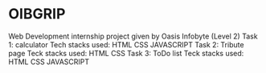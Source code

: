 # OIBGRIP
Web Development internship project given by Oasis Infobyte (Level 2)
Task 1: calculator
Tech stacks used: HTML CSS JAVASCRIPT
Task 2: Tribute page
Teck stacks used: HTML CSS
Task 3: ToDo list
Teck stacks used: HTML CSS JAVASCRIPT
